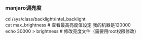 ### manjaro调亮度  

cd /sys/class/backlight/intel_backlight  
cat max_brightness          # 查看最高亮度值设定 我的机器是120000  
echo 30000 > brightness     # 修改亮度文件（需要用root权限修改）  


